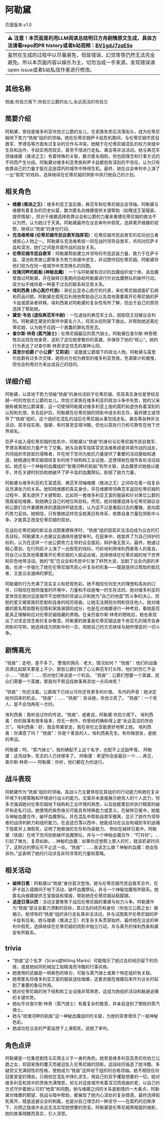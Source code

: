 # 阿勒黛
页面版本:v1.0
 

| :warning: 注意！本页面是利用LLM阅读总结明日方舟剧情原文生成，具体方法请看repo的PR history或者b站视频：[BV1gdJ7zqESe](https://www.bilibili.com/video/BV1gdJ7zqESe/)         |
|:----------------------------|
| 虽然在生成的过程中以尽量避免，但是错误，幻觉等等仍然无法完全避免。所以本页面内容以娱乐为主，切勿当成一手来源。发现错误请open issue或者b站私信作者进行修改。|



## 其他名称
铣痕;坎伯兰阁下;坎伯兰公爵的女儿;永远高洁的坎伯兰
## 简要介绍
阿勒黛，曾经是维多利亚坎伯兰公爵的女儿，在家族失势后流落街头，成为伦蒂尼姆地下势力“铣痕”组织的领袖。她在伦蒂尼姆萨卡兹危机期间，与伦蒂尼姆市民自救军、罗德岛等方面有过复杂的合作与冲突。她精于在伦蒂尼姆混乱的权力夹缝中生存和运作，手段实用而现实，甚至不惜进行走私、袭击等非法活动。她与典范军领袖维娜（推进之王）有着特殊的关联，数次匿名相助，但也因理念和行事方式的不同而产生分歧。阿勒黛对维多利亚贵族和萨卡兹都抱有深刻的不信任，认为只有依靠自己的力量才能在这座腐朽的城市中挣得生机。最终，她在议会审判中上演了一出“假死”的戏码，选择继续在伦蒂尼姆的阴影中执行她自己的计划。
## 相关角色
-   **维娜 (推进之王)**：维多利亚王室后裔，典范军和伦蒂尼姆议会领袖。阿勒黛与维娜有着复杂的历史纠葛，数次匿名向维娜提供关键帮助（如赠送王室服装、提供情报），但对于维娜选择依靠议会和公爵的力量来重建伦蒂尼姆的做法不以为然，认为她过于天真。阿勒黛最终在议会审判中假死，选择离开维娜的视野，继续以“铣痕”的身份行动。
-   **克洛维希娅 (伦蒂尼姆市民自救军指挥官)**：伦蒂尼姆市民自救军的实际创立者或核心人物之一。阿勒黛与克洛维希娅一同在战时领导自救军，共同对抗萨卡兹和深池，她们之间是并肩作战的战友关系。
-   **伦蒂尼姆市民自救军**：阿勒黛帮助建立并领导的市民武装力量，致力于在萨卡兹、深池和贵族公爵等多方势力夹缝中求生，并试图夺回伦蒂尼姆。阿勒黛将他们视为在同一座城市中苦苦挣扎的同胞。
-   **玫瑰河畔的航船 (神秘血魔)**：一个与阿勒黛有旧识的血魔组织或个体。该血魔曾救过阿勒黛，并在破碎日冕期间协助阿勒黛进行针对血魔祭坛的破坏行动，双方似乎维持着一种基于过去的联系和交易关系。
-   **埃利西奥 (赤心医疗代表)**：哥伦比亚赤心医疗的代表，来伦蒂尼姆调查矿石病和药品问题。阿勒黛在假死后利用他帮助自己以及其他需要离开伦蒂尼姆的萨卡兹或感染者转移。埃利西奥对阿勒黛的复杂性有所了解，但出于自己的原则选择了帮助她。
-   **黛安·韦伯 (退役典范军中尉)**：一位退役的典范军士兵，因偷窃王冠被议会判刑。阿勒黛在黛安的案件中匿名介入，将其从绞刑架下救出，并帮助她逃离伦蒂尼姆，认为她不应因一个愚蠢的罪名而死去。
-   **查尔斯·林奇 (蒸汽骑士)**：伦蒂尼姆最后的蒸汽骑士。阿勒黛在查尔斯·林奇牺牲后出现在他身旁，送别了这位她曾敬仰的英雄，并保存了他的“核心”。她的行为表达了对查尔斯·林奇坚定信念的某种认同。
-   **莫里尔伯爵 ("小公爵" 艾莉诺)**：诺曼底公爵麾下的政治人物。阿勒黛与莫里尔伯爵有过多次交锋，她将对方视为典型的维多利亚贵族，充满算计和傲慢，但也会利用对方来达成自己的目的。
## 详细介绍
阿勒黛，以其地下势力领袖“铣痕”的身份活跃于伦蒂尼姆，但其真实身份是曾经显赫一时的坎伯兰公爵的女儿。坎伯兰家族在维多利亚的政治斗争中失势，她的父亲据称被其他公爵谋害，这一切使得阿勒黛对维多利亚上层的腐朽和虚伪有着深刻的认知和仇恨。失去庇护后，阿勒黛在伦蒂尼姆的阴影中成长和生存，最终建立或领导了“铣痕”组织。这个组织在混乱的战后伦蒂尼姆从事包括走私、袭击等各种非法活动，其手段实用、强硬，有时甚至显得冷酷，但也以其执行力和可靠性在地下世界闻名。

在萨卡兹入侵伦蒂尼姆的危机中，阿勒黛以“铣痕”的身份与伦蒂尼姆市民自救军、罗德岛等抵抗力量产生了交集。她与自救军指挥官克洛维希娅是并肩作战的战友，共同组织市民抵抗侵略者，并在地下空间为抵抗力量提供了重要的活动基础和通道。她精通伦蒂尼姆错综复杂的地下结构和工业设施，这使得她在城市各处活动自如。她还与一个神秘的血魔组织“玫瑰河畔的航船”有所关联，该血魔曾对她施以援手，并在关键时刻协助她破坏了萨卡兹的血魔祭坛，削弱了敌方力量。

阿勒黛与维多利亚的王室遗孤、典范军领袖维娜（推进之王）之间存在着一段复杂且充满张力的关系。她知晓维娜的真实身份，并在维娜带领典范军返回伦蒂尼姆的过程中，匿名提供了关键帮助，比如将一套维多利亚王室的服装和针对某位公爵的情报留给维娜，助她确立自己的地位和目标。然而，她对维娜选择与伦蒂尼姆议会和公爵们合作重建秩序的道路持怀疑态度，认为这不过是重蹈过去的覆辙，是向腐朽势力妥协。她相信，只有像她这样完全脱离旧有体系、依靠自身力量在阴影中斗争，才能真正改变伦蒂尼姆的现状。

在战后伦蒂尼姆的新议会试图重建秩序时，“铣痕”组织因其非法活动成为议会的打击目标。阿勒黛本人也被议会通缉并接受审判。在庭审中，她放弃了为自己辩护的权利，认为在这样一个由公爵势力主导的议会面前，辩护毫无意义。最终，她通过精心策划，在行刑前夕上演了一出假死的戏码，巧妙地利用埃利西奥等人的善良，将自己以及其他需要离开伦蒂尼姆的人偷运出城，选择继续在伦蒂尼姆的地下世界和灰色地带活动。她的“死”在议会和市民中引发了轩然大波，加剧了议会内部的矛盾，也进一步强化了她在伦蒂尼姆市民心中复杂的形象——既是提供过帮助的抵抗者，又是议会通缉的罪犯。

阿勒黛的行为充满了现实主义和悲观色彩。她不相信任何宏大的理想和高尚的口号，只相信在弱肉强食的环境中，力量和手段是唯一的生存法则。她对维多利亚的爱体现在她对这座城市不加修饰的坦诚认识和她为“自己的地盘”而斗争的决心，但她的爱又被家族的悲剧和自身的经历扭曲，让她无法拥抱光明和信任他人。她对维娜的匿名帮助既有旧情和家族渊源的成分，也是在对维娜进行一种考验，看她是否能真正理解和应对伦蒂尼姆隐藏的黑暗。在亲历查尔斯·林奇的牺牲后，她也表现出了对坚定信念者的复杂敬意。阿勒黛的故事是伦蒂尼姆这座千疮百孔的城市自身阴影的写照，她选择成为阴影中的一员，用她自己的方式继续与她所憎恶的一切斗争。
## 剧情高光
"铣痕"：走吧，差不多了。
警惕的佣兵：老大，情况如何？
"铣痕"：他们的战备资源比起联军要差上不少。那些公爵们铁了心让典范军打头阵，他们的伤亡不会小......
"铣痕"：......但对他们来说是一个机会。
"铣痕"：公爵们想要一个英雄，民众们需要一个英雄，那我何不帮这段故事再添加一点风味呢？

"铣痕"：你还活着。公爵阁下已经认可你还有更多的价值。
车内的声音：她决定给你回来的机会。
"铣痕"：......
"铣痕"：告诉她，坎伯兰死了。
"铣痕"：一个死人，是不会怕再死一次的。

埃利西奥：我听说过你的传说，“铣痕”，或者说，阿勒黛·坎伯兰阁下。
埃利西奥：你的故事有很多版本，但无一例外，你曾经的确称得上是“永远高洁的坎伯兰”。
埃利西奥：好，我会带黛安走，我在哥伦比亚能更好地帮上她。
埃利西奥：你满意了吗？
"铣痕"：你是个善良的人，埃利西奥先生。有你做朋友，是她的幸运。

阿勒黛：呵，“蒸汽骑士”，我的确配不上这个名字，也配不上这副甲胄。
阿勒黛：这场战争，死去的人已经够多了。
阿勒黛：希望你会是最后一个......再见，查尔斯·林奇——
阿勒黛：你听，他们都在为你送行。
## 战斗表现
阿勒黛作为“铣痕”组织的领袖，其战斗力主要体现在其组织的行动能力和她在复杂环境下利用策略和环境进行战斗的能力。文案并未直接展示她惊人的个人武力，但多次强调她对伦蒂尼姆地下结构和工业环境的熟悉，以及她能策划并执行精密的破坏和走私行动。她使用的紫色锋刃可能具有特殊能力或意义。在破碎日冕中，她能与神秘血魔合作，破坏血魔祭坛，并在混乱中帮助自救军撤离，显示了她作为领导者的战场判断力和组织能力。在追迹日落以西中，她能成功在议会和城防军的追捕下隐匿并上演假死，证明了她极强的生存和伪装能力。
例如在破碎日冕中，阿勒黛（铣痕）在地下空间协助破坏血魔祭坛，并与一个神秘血魔合作：“叮铃铃”。... 引起了微光，复原如新。...神秘的血魔：如果你还想帮上那人的忙，就该抓紧时间了，这附近的祭坛可不止这一处。“铣痕”：......我该怎么做？神秘的血魔：她会告诉你。”这表明了她的行动涉及非同寻常的力量和策略。
## 相关活动
-   **破碎日冕**：阿勒黛以“铣痕”身份首次登场。她与伦蒂尼姆市民自救军合作，在萨卡兹入侵期间于地下活动，破坏血魔祭坛，并与一个神秘血魔有所联系。她匿名向维娜提供王室服装和情报，帮助她在伦蒂尼姆站稳脚跟。
-   **追迹日落以西**：活动主要聚焦于战后伦蒂尼姆的重建与权力斗争。阿勒黛作为“铣痕”是议会着力清剿的目标，其过去的经历和身份（坎伯兰公爵之女）被揭示。她领导的“铣痕”组织进行走私等非法活动，并与试图离开伦蒂尼姆的萨卡兹有往来。她与维娜（推进之王）的复杂关系贯穿始终，最终她在议会的审判中假死，选择继续在伦蒂尼姆的阴影中独立行动，并与离开的埃利西奥和黛安有所联系。
## trivia
*   “铣痕”这个名字（Scars或Milling Marks）可能暗示了她过去的经历留下的伤痕，或是她如同机械加工般精准而冷酷的行事风格。
*   她使用的武器是一柄紫色的锋刃，可能与蒸汽骑士或某个特定组织有关联。
*   她曾匿名将维多利亚王室的服装送给维娜，这套衣服在维娜后来作为议长时起到了重要的象征作用。
*   她对伦蒂尼姆的地下结构和工业设施非常熟悉，这成为她组织活动和躲避追捕的关键优势。
*   她似乎对查尔斯·林奇（蒸汽骑士）有着复杂的敬意，并亲自送别了牺牲的蒸汽骑士。
*   她与“玫瑰河畔的航船”这一神秘血魔组织的关联，为她的背景增添了一层神秘色彩。
*   她成功在议会的严密监控下上演假死，逃脱了审判。
## 角色点评
阿勒黛是一位集悲剧性与实用主义于一身的角色。她曾是维多利亚高贵的坎伯兰公爵之女，却因家族的覆灭而被迫坠入伦蒂尼姆的阴影。这段经历锻造了她冷酷、多疑但又充满韧性的性格，使她成为“铣痕”这样地下组织的合格领袖。她不相信任何冠冕堂皇的理由，只相信在混乱中挣扎求生，用自己的双手攫取想要的一切。她对维多利亚和其中的贵族充满憎恶，却又对这座城市有着深沉而扭曲的爱，以自己的方式守护着她认可的“地盘”和同胞。她与维娜之间的关系是剧情的一大看点，阿勒黛对维娜的期望、挑战与暗中帮助，都展现了她内心深处的复杂情感。最终选择假死离开，既是逃避议会的制裁，也是对自己理念的一种坚守——在腐朽的旧秩序下，光明之路或许永远无法实现她想要的改变。阿勒黛是伦蒂尼姆黑暗面的缩影，她的故事残酷而真实，引人深思。